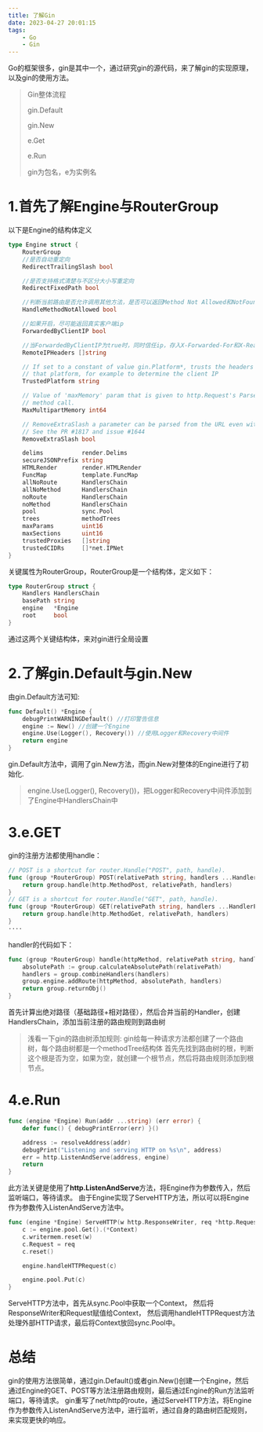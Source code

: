 ```yaml
---
title: 了解Gin
date: 2023-04-27 20:01:15
tags:
    - Go
    - Gin
---
```

Go的框架很多，gin是其中一个，通过研究gin的源代码，来了解gin的实现原理，以及gin的使用方法。
<!-- more -->

> Gin整体流程
> 
> gin.Default
> 
> gin.New
> 
> e.Get
> 
> e.Run
>
> gin为包名，e为实例名

# 1.首先了解Engine与RouterGroup
以下是Engine的结构体定义
````go
type Engine struct {
	RouterGroup
	//是否自动重定向
	RedirectTrailingSlash bool

	//是否支持格式清楚与不区分大小写重定向
	RedirectFixedPath bool

	//判断当前路由是否允许调用其他方法，是否可以返回Method Not Allowed和NotFound Handler
	HandleMethodNotAllowed bool

	//如果开启，尽可能返回真实客户端ip
	ForwardedByClientIP bool

	//当ForwardedByClientIP为true时，同时信任ip，存入X-Forwarded-For和X-Real-IP
	RemoteIPHeaders []string

	// If set to a constant of value gin.Platform*, trusts the headers set by
	// that platform, for example to determine the client IP
	TrustedPlatform string

	// Value of 'maxMemory' param that is given to http.Request's ParseMultipartForm
	// method call.
	MaxMultipartMemory int64

	// RemoveExtraSlash a parameter can be parsed from the URL even with extra slashes.
	// See the PR #1817 and issue #1644
	RemoveExtraSlash bool

	delims           render.Delims
	secureJSONPrefix string
	HTMLRender       render.HTMLRender
	FuncMap          template.FuncMap
	allNoRoute       HandlersChain
	allNoMethod      HandlersChain
	noRoute          HandlersChain
	noMethod         HandlersChain
	pool             sync.Pool
	trees            methodTrees
	maxParams        uint16
	maxSections      uint16
	trustedProxies   []string
	trustedCIDRs     []*net.IPNet
}
````
关键属性为RouterGroup，RouterGroup是一个结构体，定义如下：
````go
type RouterGroup struct {
	Handlers HandlersChain
	basePath string
	engine   *Engine
	root     bool
}
````
通过这两个关键结构体，来对gin进行全局设置

# 2.了解gin.Default与gin.New
由gin.Default方法可知:
````go
func Default() *Engine {
    debugPrintWARNINGDefault() //打印警告信息
    engine := New() //创建一个Engine
    engine.Use(Logger(), Recovery()) //使用Logger和Recovery中间件
    return engine
}
````
gin.Default方法中，调用了gin.New方法，而gin.New对整体的Engine进行了初始化.

> engine.Use(Logger(), Recovery())，把Logger和Recovery中间件添加到了Engine中HandlersChain中


# 3.e.GET
gin的注册方法都使用handle：
````go
// POST is a shortcut for router.Handle("POST", path, handle).
func (group *RouterGroup) POST(relativePath string, handlers ...HandlerFunc) IRoutes {
	return group.handle(http.MethodPost, relativePath, handlers)
}
// GET is a shortcut for router.Handle("GET", path, handle).
func (group *RouterGroup) GET(relativePath string, handlers ...HandlerFunc) IRoutes {
	return group.handle(http.MethodGet, relativePath, handlers)
}
····
````
handler的代码如下：
````go
func (group *RouterGroup) handle(httpMethod, relativePath string, handlers HandlersChain) IRoutes {
	absolutePath := group.calculateAbsolutePath(relativePath)
	handlers = group.combineHandlers(handlers)
	group.engine.addRoute(httpMethod, absolutePath, handlers)
	return group.returnObj()
}
````
首先计算出绝对路径（基础路径+相对路径），然后合并当前的Handler，创建HandlersChain，添加当前注册的路由规则到路由树

> 浅看一下gin的路由树添加规则:
> gin给每一种请求方法都创建了一个路由树，每个路由树都是一个methodTree结构体
> 首先先找到路由树的根，判断这个根是否为空，如果为空，就创建一个根节点，然后将路由规则添加到根节点。

# 4.e.Run
````go
func (engine *Engine) Run(addr ...string) (err error) {
    defer func() { debugPrintError(err) }()

    address := resolveAddress(addr)
    debugPrint("Listening and serving HTTP on %s\n", address)
    err = http.ListenAndServe(address, engine)
    return
}
````
此方法关键是使用了**http.ListenAndServe**方法，将Engine作为参数传入，然后监听端口，等待请求。
由于Engine实现了ServeHTTP方法，所以可以将Engine作为参数传入ListenAndServe方法中。
````go
func (engine *Engine) ServeHTTP(w http.ResponseWriter, req *http.Request) {
	c := engine.pool.Get().(*Context)
	c.writermem.reset(w)
	c.Request = req
	c.reset()

	engine.handleHTTPRequest(c)

	engine.pool.Put(c)
}
````
ServeHTTP方法中，首先从sync.Pool中获取一个Context， 然后将ResponseWriter和Request赋值给Context，
然后调用handleHTTPRequest方法处理外部HTTP请求，最后将Context放回sync.Pool中。

# 总结
gin的使用方法很简单，通过gin.Default()或者gin.New()创建一个Engine，然后通过Engine的GET、POST等方法注册路由规则，最后通过Engine的Run方法监听端口，等待请求。
gin重写了net/http的route，通过ServeHTTP方法，将Engine作为参数传入ListenAndServe方法中，进行监听，通过自身的路由树匹配规则，来实现更快的响应。

